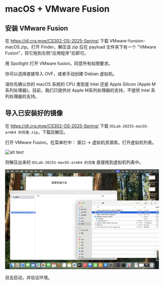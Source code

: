 # macOS + VMware Fusion 

## 安装 VMware Fusion

在 https://dl.cra.moe/CS302-OS-2025-Spring/ 下载 VMware-funsion-macOS.zip。打开 Finder，解压该 zip 后在 payload 文件夹下有一个 "VMware Fusion"，将它拖到左侧"应用程序"后即可。

用 Spotlight 打开 VMware fusion，同意所有权限要求。

你可以选择直接导入 OVF，或者手动创建 Debian 虚拟机。


请你先确认你的 macOS 系统的 CPU 类型是 Intel 还是 Apple Silicon (Apple M系列处理器)。目前，我们只提供对 Apple M系列处理器的支持，不提供 Intel 系列处理器的支持。

## 导入已安装好的镜像

在 https://dl.cra.moe/CS302-OS-2025-Spring/ 下载 `OSLab-2025S-macOS-arm64 的克隆.zip`，下载后解压。

打开 VMware Fusion。在菜单栏中： 窗口 -> 虚拟机资源库。打开虚拟机列表。

![alt text](<../../assets/env/2025-02-17 20.52.31.png>)

将解压出来的 `OSLab-2025S-macOS-arm64 的克隆` 直接拖到虚拟机列表中。

![alt text](<../../assets/env/2025-02-17 20.52.37.png>)

双击启动，并验证环境。